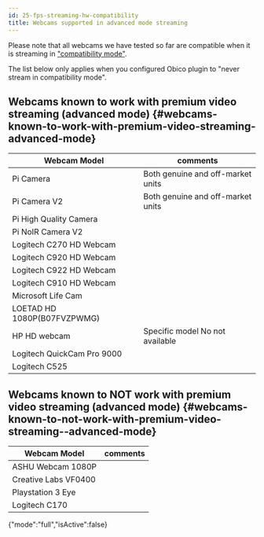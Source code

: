 ```yaml
---
id: 25-fps-streaming-hw-compatibility
title: Webcams supported in advanced mode streaming
---
```


Please note that all webcams we have tested so far are compatible when it is streaming in ["compatibility mode"](/docs/user-guides/streaming-compatibility-mode).

The list below only applies when you configured Obico plugin to "never stream in compatibility mode".

## Webcams known to work with premium video streaming (advanced mode) {#webcams-known-to-work-with-premium-video-streaming-advanced-mode}

| Webcam Model | comments |
|------|-------|
| Pi Camera | Both genuine and off-market units |
| Pi Camera V2 | Both genuine and off-market units |
| Pi High Quality Camera | |
| Pi NoIR Camera V2 | |
| Logitech C270 HD Webcam ||
| Logitech C920 HD Webcam ||
| Logitech C922 HD Webcam ||
| Logitech C910 HD Webcam ||
| Microsoft Life Cam||
| LOETAD HD 1080P(B07FVZPWMG) ||
| HP HD webcam | Specific model No not available |
| Logitech QuickCam Pro 9000 ||
| Logitech C525 ||

## Webcams known to NOT work with premium video streaming  (advanced mode) {#webcams-known-to-not-work-with-premium-video-streaming--advanced-mode}

| Webcam Model | comments |
|------|-------|
| ASHU Webcam 1080P  ||
| Creative Labs VF0400 ||
| Playstation 3 Eye ||
| Logitech C170 ||
{"mode":"full","isActive":false}
